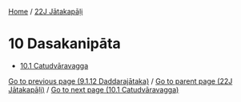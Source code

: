 
[Home](/) / [22J Jātakapāḷi](/tipitaka/22J.md)

# 10 Dasakanipāta

* [10.1 Catudvāravagga](/tipitaka/22J/10/10.1.md)

[Go to previous page (9.1.12 Daddarajātaka)](/tipitaka/22J/9/9.1/9.1.12.md) / [Go to parent page (22J Jātakapāḷi)](/tipitaka/22J/0.md) / [Go to next page (10.1 Catudvāravagga)](/tipitaka/22J/10/10.1.md)


